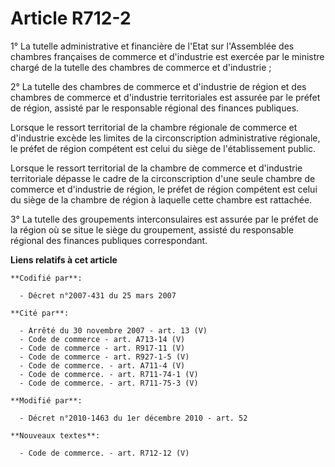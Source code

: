 # Article R712-2

1° La tutelle administrative et financière de l'Etat sur l'Assemblée des chambres françaises de commerce et d'industrie est
exercée par le ministre chargé de la tutelle des chambres de commerce et d'industrie ;

2° La tutelle des chambres de commerce et d'industrie de région et des chambres de commerce et d'industrie territoriales est
assurée par le préfet de région, assisté par le responsable régional des finances publiques.

Lorsque le ressort territorial de la chambre régionale de commerce et d'industrie excède les limites de la circonscription
administrative régionale, le préfet de région compétent est celui du siège de l'établissement public.

Lorsque le ressort territorial de la chambre de commerce et d'industrie territoriale dépasse le cadre de la circonscription
d'une seule chambre de commerce et d'industrie de région, le préfet de région compétent est celui du siège de la chambre de
région à laquelle cette chambre est rattachée. 

3° La tutelle des groupements interconsulaires est assurée par le préfet de la région où se situe le siège du groupement,
assisté du responsable régional des finances publiques correspondant.

**Liens relatifs à cet article**

	**Codifié par**:

	  - Décret n°2007-431 du 25 mars 2007

	**Cité par**:

	  - Arrêté du 30 novembre 2007 - art. 13 (V)
	  - Code de commerce - art. A713-14 (V)
	  - Code de commerce - art. R917-11 (V)
	  - Code de commerce - art. R927-1-5 (V)
	  - Code de commerce. - art. A711-4 (V)
	  - Code de commerce. - art. R711-74-1 (V)
	  - Code de commerce. - art. R711-75-3 (V)

	**Modifié par**:

	  - Décret n°2010-1463 du 1er décembre 2010 - art. 52

	**Nouveaux textes**:

	  - Code de commerce. - art. R712-12 (V)
